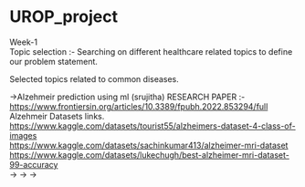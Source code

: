 # UROP_project

Week-1  
Topic selection :- Searching on different healthcare related topics to define our problem statement.  

Selected topics related to common diseases.  

->Alzehmeir prediction using ml  (srujitha)
RESEARCH PAPER :- https://www.frontiersin.org/articles/10.3389/fpubh.2022.853294/full  
Alzehmeir Datasets links.   
https://www.kaggle.com/datasets/tourist55/alzheimers-dataset-4-class-of-images  
https://www.kaggle.com/datasets/sachinkumar413/alzheimer-mri-dataset  
https://www.kaggle.com/datasets/lukechugh/best-alzheimer-mri-dataset-99-accuracy  
->
->
->
